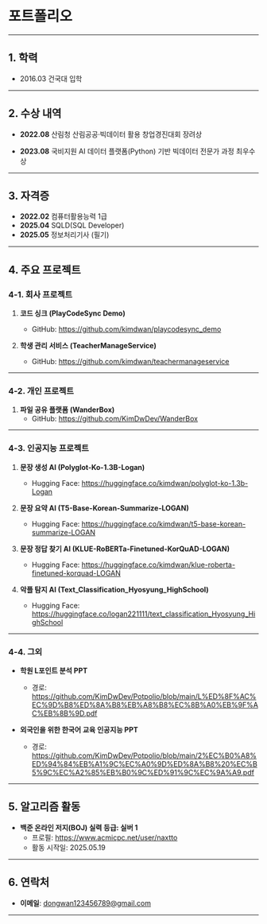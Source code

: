 # 포트폴리오
---

## 1. 학력

- 2016.03 건국대 입학

---

## 2. 수상 내역

- **2022.08** 산림청 산림공공·빅데이터 활용 창업경진대회 장려상  

- **2023.08** 국비지원 AI 데이터 플랫폼(Python) 기반 빅데이터 전문가 과정 최우수상  

---

## 3. 자격증

- **2022.02** 컴퓨터활용능력 1급  
- **2025.04** SQLD(SQL Developer)  
- **2025.05** 정보처리기사 (필기)

---

## 4. 주요 프로젝트

### 4-1. 회사 프로젝트

1. **코드 싱크 (PlayCodeSync Demo)**  
   - GitHub: https://github.com/kimdwan/playcodesync_demo  

2. **학생 관리 서비스 (TeacherManageService)**  
   - GitHub: https://github.com/kimdwan/teachermanageservice  
---

### 4-2. 개인 프로젝트

1. **파일 공유 플랫폼 (WanderBox)**  
   - GitHub: https://github.com/KimDwDev/WanderBox  

---

### 4-3. 인공지능 프로젝트

1. **문장 생성 AI (Polyglot-Ko-1.3B-Logan)**  
   - Hugging Face: https://huggingface.co/kimdwan/polyglot-ko-1.3b-Logan  

2. **문장 요약 AI (T5-Base-Korean-Summarize-LOGAN)**  
   - Hugging Face: https://huggingface.co/kimdwan/t5-base-korean-summarize-LOGAN  

3. **문장 정답 찾기 AI (KLUE-RoBERTa-Finetuned-KorQuAD-LOGAN)**  
   - Hugging Face: https://huggingface.co/kimdwan/klue-roberta-finetuned-korquad-LOGAN  

4. **악플 탐지 AI (Text_Classification_Hyosyung_HighSchool)**  
   - Hugging Face: https://huggingface.co/logan221111/text_classification_Hyosyung_HighSchool  

---

### 4-4. 그외
   
   - **학원 L포인트 분석 PPT**  
     - 경로: https://github.com/KimDwDev/Potpolio/blob/main/L%ED%8F%AC%EC%9D%B8%ED%8A%B8%EB%A8%B8%EC%8B%A0%EB%9F%AC%EB%8B%9D.pdf

   - **외국인을 위한 한국어 교육 인공지능 PPT**  
     - 경로: https://github.com/KimDwDev/Potpolio/blob/main/2%EC%B0%A8%ED%94%84%EB%A1%9C%EC%A0%9D%ED%8A%B8%20%EC%B5%9C%EC%A2%85%EB%B0%9C%ED%91%9C%EC%9A%A9.pdf
---

## 5. 알고리즘 활동

- **백준 온라인 저지(BOJ) 실력 등급: 실버 1**  
  - 프로필: https://www.acmicpc.net/user/naxtto  
  - 활동 시작일: 2025.05.19

---

## 6. 연락처

- **이메일**: dongwan123456789@gmail.com
  
---

